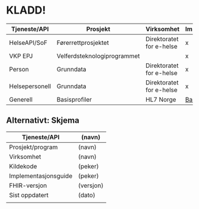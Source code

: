 # KLADD!

| Tjeneste/API | Prosjekt            | Virksomhet                  | Implementasjonsguide | Versjon | Oppdatert |
|--------------|---------------------|-----------------------------|----------------------|---------|-------|
| HelseAPI/SoF |Førerrettprosjektet  | Direktoratet for e-helse    | x                    | R4      | 1.1.2020 |
| VKP EPJ      | Velferdsteknologiprogrammet |                     | x                    | R4      |         |
| Person       | Grunndata           | Direktoratet for e-helse    | x                    | R4      |         |
| Helsepersonell | Grunndata           | Direktoratet for e-helse    | x                    | R4      | Planlagt        |
| Generell | Basisprofiler        | HL7 Norge                   | [Basisprofiler R4](https://github.com/HL7Norway/basisprofiler-r4)                    | R4 | 11.2019 |

## Alternativt: Skjema


| Tjeneste/API         | (navn)    |
|----------------------|-----------|
| Prosjekt/program     | (navn)    |
| Virksomhet           | (navn)    |
| Kildekode            | (peker)   |
| Implementasjonsguide | (peker)   |
| FHIR-versjon         | (versjon) |
| Sist oppdatert       | (dato)    |
|                      |           |
